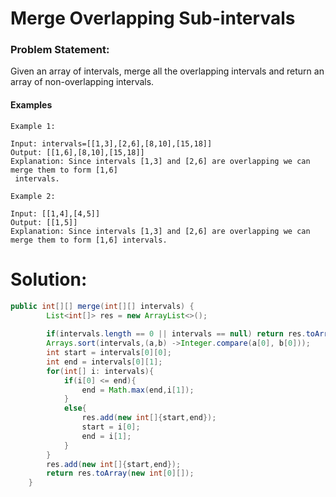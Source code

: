 # Merge Overlapping Sub-intervals

### Problem Statement:
Given an array of intervals, merge all the overlapping intervals and return an array of non-overlapping intervals.

#### Examples
```
Example 1: 

Input: intervals=[[1,3],[2,6],[8,10],[15,18]]
Output: [[1,6],[8,10],[15,18]]
Explanation: Since intervals [1,3] and [2,6] are overlapping we can merge them to form [1,6]
 intervals.

Example 2:

Input: [[1,4],[4,5]]
Output: [[1,5]]
Explanation: Since intervals [1,3] and [2,6] are overlapping we can merge them to form [1,6] intervals.
```

# Solution:

```java
public int[][] merge(int[][] intervals) {
        List<int[]> res = new ArrayList<>();
        
        if(intervals.length == 0 || intervals == null) return res.toArray(new int[0][]);
        Arrays.sort(intervals,(a,b) ->Integer.compare(a[0], b[0]));
        int start = intervals[0][0];
        int end = intervals[0][1];
        for(int[] i: intervals){
            if(i[0] <= end){
                end = Math.max(end,i[1]);
            }
            else{
                res.add(new int[]{start,end});
                start = i[0];
                end = i[1];
            }
        }
        res.add(new int[]{start,end});
        return res.toArray(new int[0][]);
    }
```
